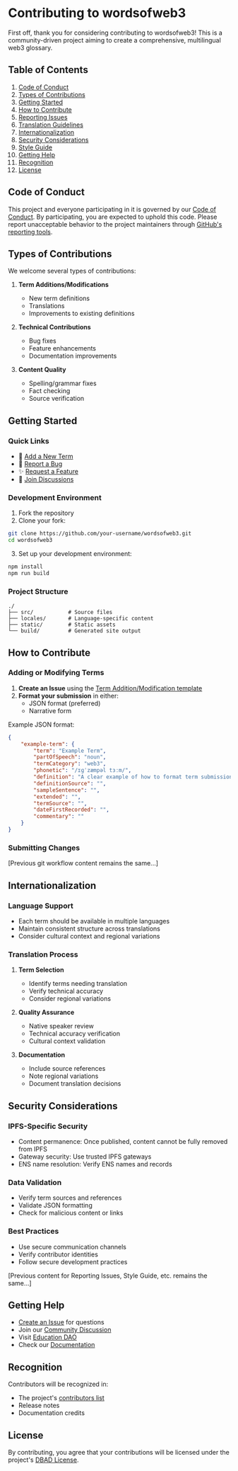 # Contributing to wordsofweb3

First off, thank you for considering contributing to wordsofweb3! This is a community-driven project aiming to create a comprehensive, multilingual web3 glossary.

## Table of Contents

1. [Code of Conduct](#code-of-conduct)
2. [Types of Contributions](#types-of-contributions)
3. [Getting Started](#getting-started)
4. [How to Contribute](#how-to-contribute)
5. [Reporting Issues](#reporting-issues)
6. [Translation Guidelines](#translation-guidelines)
7. [Internationalization](#internationalization)
8. [Security Considerations](#security-considerations)
9. [Style Guide](#style-guide)
10. [Getting Help](#getting-help)
11. [Recognition](#recognition)
12. [License](#license)

## Code of Conduct

This project and everyone participating in it is governed by our [Code of Conduct](./CODE_OF_CONDUCT.md). By participating, you are expected to uphold this code. Please report unacceptable behavior to the project maintainers through [GitHub's reporting tools](https://docs.github.com/en/communities/maintaining-your-safety-on-github/reporting-abuse-or-spam).

## Types of Contributions

We welcome several types of contributions:

1. **Term Additions/Modifications**
   - New term definitions
   - Translations
   - Improvements to existing definitions

2. **Technical Contributions**
   - Bug fixes
   - Feature enhancements
   - Documentation improvements

3. **Content Quality**
   - Spelling/grammar fixes
   - Fact checking
   - Source verification

## Getting Started

### Quick Links
- 📝 [Add a New Term](../../issues/new?template=term_request.md)
- 🐛 [Report a Bug](../../issues/new?template=bug_report.md)
- ✨ [Request a Feature](../../issues/new?template=feature_request.md)
- 💬 [Join Discussions](../../discussions)

### Development Environment

1. Fork the repository
2. Clone your fork:
```bash
git clone https://github.com/your-username/wordsofweb3.git
cd wordsofweb3
```
3. Set up your development environment:
```bash
npm install
npm run build
```

### Project Structure
```
./
├── src/           # Source files
├── locales/       # Language-specific content
├── static/        # Static assets
└── build/         # Generated site output
```

## How to Contribute

### Adding or Modifying Terms

1. **Create an Issue** using the [Term Addition/Modification template](../../issues/new?template=term_request.md)
2. **Format your submission** in either:
   - JSON format (preferred)
   - Narrative form

Example JSON format:
```json
{
    "example-term": {
        "term": "Example Term",
        "partOfSpeech": "noun",
        "termCategory": "web3",
        "phonetic": "/ɪɡˈzæmpəl tɜːm/",
        "definition": "A clear example of how to format term submissions.",
        "definitionSource": "",
        "sampleSentence": "",
        "extended": "",
        "termSource": "",
        "dateFirstRecorded": "",
        "commentary": ""
    }
}
```

### Submitting Changes

[Previous git workflow content remains the same...]

## Internationalization

### Language Support
- Each term should be available in multiple languages
- Maintain consistent structure across translations
- Consider cultural context and regional variations

### Translation Process
1. **Term Selection**
   - Identify terms needing translation
   - Verify technical accuracy
   - Consider regional variations

2. **Quality Assurance**
   - Native speaker review
   - Technical accuracy verification
   - Cultural context validation

3. **Documentation**
   - Include source references
   - Note regional variations
   - Document translation decisions

## Security Considerations

### IPFS-Specific Security
- Content permanence: Once published, content cannot be fully removed from IPFS
- Gateway security: Use trusted IPFS gateways
- ENS name resolution: Verify ENS names and records

### Data Validation
- Verify term sources and references
- Validate JSON formatting
- Check for malicious content or links

### Best Practices
- Use secure communication channels
- Verify contributor identities
- Follow secure development practices

[Previous content for Reporting Issues, Style Guide, etc. remains the same...]

## Getting Help

- [Create an Issue](../../issues/new/choose) for questions
- Join our [Community Discussion](../../discussions)
- Visit [Education DAO](https://educationdao.xyz/)
- Check our [Documentation](../../wiki)

## Recognition

Contributors will be recognized in:
- The project's [contributors list](../../graphs/contributors)
- Release notes
- Documentation credits

## License

By contributing, you agree that your contributions will be licensed under the project's [DBAD License](./licenses/wordsofweb3-code-license.md).